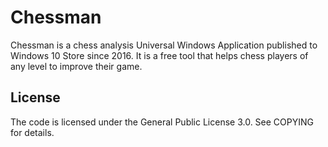 # Chessman
Chessman is a chess analysis Universal Windows Application published to Windows 10 Store since 2016.
It is a free tool that helps chess players of any level to improve their game.

License
-------
The code is licensed under the General Public License 3.0. See COPYING for details.
